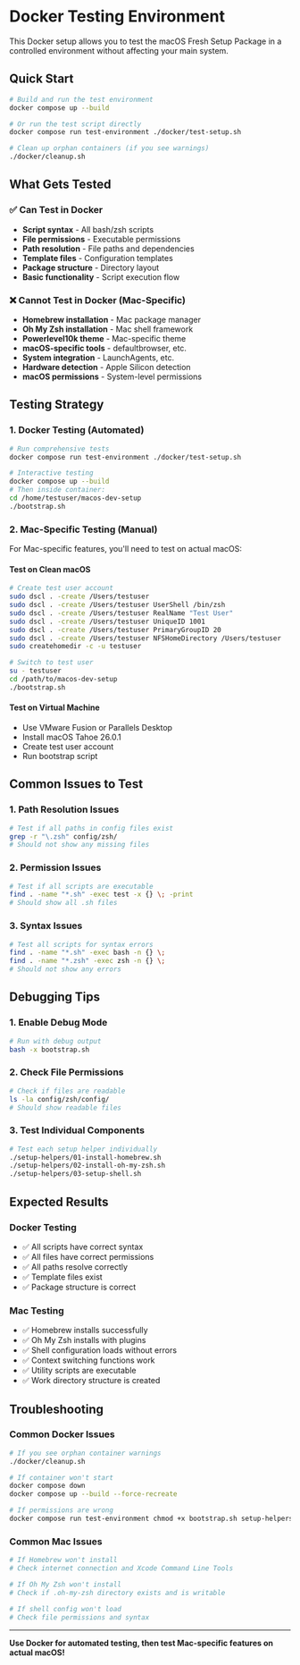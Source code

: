 # Docker Testing Environment

This Docker setup allows you to test the macOS Fresh Setup Package in a controlled environment without affecting your main system.

## Quick Start

```bash
# Build and run the test environment
docker compose up --build

# Or run the test script directly
docker compose run test-environment ./docker/test-setup.sh

# Clean up orphan containers (if you see warnings)
./docker/cleanup.sh
```

## What Gets Tested

### ✅ Can Test in Docker
- **Script syntax** - All bash/zsh scripts
- **File permissions** - Executable permissions
- **Path resolution** - File paths and dependencies
- **Template files** - Configuration templates
- **Package structure** - Directory layout
- **Basic functionality** - Script execution flow

### ❌ Cannot Test in Docker (Mac-Specific)
- **Homebrew installation** - Mac package manager
- **Oh My Zsh installation** - Mac shell framework
- **Powerlevel10k theme** - Mac-specific theme
- **macOS-specific tools** - defaultbrowser, etc.
- **System integration** - LaunchAgents, etc.
- **Hardware detection** - Apple Silicon detection
- **macOS permissions** - System-level permissions

## Testing Strategy

### 1. Docker Testing (Automated)
```bash
# Run comprehensive tests
docker compose run test-environment ./docker/test-setup.sh

# Interactive testing
docker compose up --build
# Then inside container:
cd /home/testuser/macos-dev-setup
./bootstrap.sh
```

### 2. Mac-Specific Testing (Manual)
For Mac-specific features, you'll need to test on actual macOS:

#### Test on Clean macOS
```bash
# Create test user account
sudo dscl . -create /Users/testuser
sudo dscl . -create /Users/testuser UserShell /bin/zsh
sudo dscl . -create /Users/testuser RealName "Test User"
sudo dscl . -create /Users/testuser UniqueID 1001
sudo dscl . -create /Users/testuser PrimaryGroupID 20
sudo dscl . -create /Users/testuser NFSHomeDirectory /Users/testuser
sudo createhomedir -c -u testuser

# Switch to test user
su - testuser
cd /path/to/macos-dev-setup
./bootstrap.sh
```

#### Test on Virtual Machine
- Use VMware Fusion or Parallels Desktop
- Install macOS Tahoe 26.0.1
- Create test user account
- Run bootstrap script

## Common Issues to Test

### 1. Path Resolution Issues
```bash
# Test if all paths in config files exist
grep -r "\.zsh" config/zsh/
# Should not show any missing files
```

### 2. Permission Issues
```bash
# Test if all scripts are executable
find . -name "*.sh" -exec test -x {} \; -print
# Should show all .sh files
```

### 3. Syntax Issues
```bash
# Test all scripts for syntax errors
find . -name "*.sh" -exec bash -n {} \;
find . -name "*.zsh" -exec zsh -n {} \;
# Should not show any errors
```

## Debugging Tips

### 1. Enable Debug Mode
```bash
# Run with debug output
bash -x bootstrap.sh
```

### 2. Check File Permissions
```bash
# Check if files are readable
ls -la config/zsh/config/
# Should show readable files
```

### 3. Test Individual Components
```bash
# Test each setup helper individually
./setup-helpers/01-install-homebrew.sh
./setup-helpers/02-install-oh-my-zsh.sh
./setup-helpers/03-setup-shell.sh
```

## Expected Results

### Docker Testing
- ✅ All scripts have correct syntax
- ✅ All files have correct permissions
- ✅ All paths resolve correctly
- ✅ Template files exist
- ✅ Package structure is correct

### Mac Testing
- ✅ Homebrew installs successfully
- ✅ Oh My Zsh installs with plugins
- ✅ Shell configuration loads without errors
- ✅ Context switching functions work
- ✅ Utility scripts are executable
- ✅ Work directory structure is created

## Troubleshooting

### Common Docker Issues
```bash
# If you see orphan container warnings
./docker/cleanup.sh

# If container won't start
docker compose down
docker compose up --build --force-recreate

# If permissions are wrong
docker compose run test-environment chmod +x bootstrap.sh setup-helpers/*.sh scripts/*.sh
```

### Common Mac Issues
```bash
# If Homebrew won't install
# Check internet connection and Xcode Command Line Tools

# If Oh My Zsh won't install
# Check if .oh-my-zsh directory exists and is writable

# If shell config won't load
# Check file permissions and syntax
```

---

**Use Docker for automated testing, then test Mac-specific features on actual macOS!**
